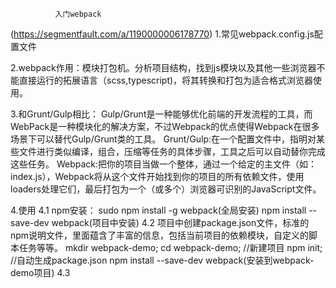              入门webpack
(https://segmentfault.com/a/1190000006178770)
1.常见webpack.config.js配置文件

2.webpack作用：模块打包机。分析项目结构，找到js模块以及其他一些浏览器不能直接运行的拓展语言（scss,typescript)，将其转换和打包为适合格式浏览器使用。

3.和Grunt/Gulp相比：
 Gulp/Grunt是一种能够优化前端的开发流程的工具，而WebPack是一种模块化的解决方案，不过Webpack的优点使得Webpack在很多场景下可以替代Gulp/Grunt类的工具。
 Grunt/Gulp:在一个配置文件中，指明对某些文件进行类似编译，组合，压缩等任务的具体步骤，工具之后可以自动替你完成这些任务。
 Webpack:把你的项目当做一个整体，通过一个给定的主文件（如：index.js），Webpack将从这个文件开始找到你的项目的所有依赖文件，使用loaders处理它们，最后打包为一个（或多个）浏览器可识别的JavaScript文件。

4.使用
 4.1 npm安装：
	sudo npm install -g webpack(全局安装)
	npm install --save-dev webpack(项目中安装)
 4.2 项目中创建package.json文件，标准的npm说明文件，里面蕴含了丰富的信息，包括当前项目的依赖模块，自定义的脚本任务等等。
	mkdir webpack-demo; cd webpack-demo;  //新建项目
  npm init;  //自动生成package.json
	npm install --save-dev webpack(安装到webpack-demo项目)
 4.3
 

